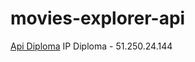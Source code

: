 # movies-explorer-api

[Api Diploma](https://symphony44diploma.nomoredomains.work)
IP Diploma - 51.250.24.144
